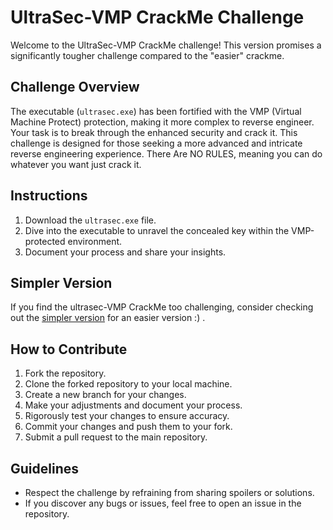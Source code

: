 # UltraSec-VMP CrackMe Challenge

Welcome to the UltraSec-VMP CrackMe challenge! This version promises a significantly tougher challenge compared to the "easier" crackme.

## Challenge Overview

The executable (`ultrasec.exe`) has been fortified with the VMP (Virtual Machine Protect) protection, making it more complex to reverse engineer. Your task is to break through the enhanced security and crack it. This challenge is designed for those seeking a more advanced and intricate reverse engineering experience.
There Are NO RULES, meaning you can do whatever you want just crack it.

## Instructions

1. Download the `ultrasec.exe` file.
2. Dive into the executable to unravel the concealed key within the VMP-protected environment.
3. Document your process and share your insights.

## Simpler Version

If you find the ultrasec-VMP CrackMe too challenging, consider checking out the [simpler version](link-to-simple-crackme) for an easier version :) .

## How to Contribute

1. Fork the repository.
2. Clone the forked repository to your local machine.
3. Create a new branch for your changes.
4. Make your adjustments and document your process.
5. Rigorously test your changes to ensure accuracy.
6. Commit your changes and push them to your fork.
7. Submit a pull request to the main repository.

## Guidelines

- Respect the challenge by refraining from sharing spoilers or solutions.
- If you discover any bugs or issues, feel free to open an issue in the repository.
